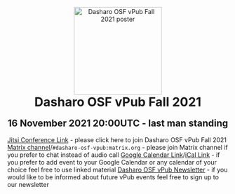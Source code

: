 <p align="center" style="margin-bottom: 0px !important;">
  <img width="200" src="TBD" alt="Dasharo OSF vPub Fall 2021 poster" align="center">
  </p>
<h1 align="center" style="margin-top: 0px;">Dasharo OSF vPub Fall 2021</h1>
<h2 align="center" style="margin-top: 0px;">16 November 2021 20:00UTC - last man standing</h2>

[Jitsi Conference Link](https://meet.jit.si/dasharo-osf-vpub) - please click here to join Dasharo OSF vPub Fall 2021
[Matrix channel](https://matrix.to/#/#dasharo-osf-vpub:matrix.org)/`#dasharo-osf-vpub:matrix.org` - please join Matrix channel if you prefer to chat instead of audio call
[Google Calendar Link](https://calendar.google.com/calendar/r/eventedit/copy/NTQ1dTJkNGw4bG9pZGFkc2gxYjcyYW9samUgZXZlbnRzQDNtZGViLmNvbQ)/[iCal Link](https://cloud.3mdeb.com/index.php/s/4kDZpKrExqZy9fo) - if you prefer to add event to your Google Calendar or any calendar of your choice feel free to use linked material
[Dasharo OSF vPub Newsletter](https://newsletter.3mdeb.com/subscription/0_K65I7ro) - if you would like to be informed about future vPub events feel free to sign up to our newsletter

